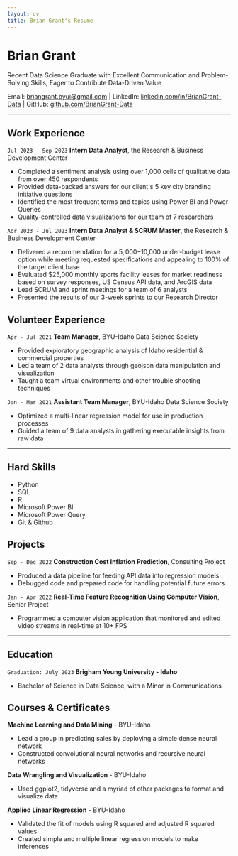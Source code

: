 ```yaml
---
layout: cv
title: Brian Grant's Resume
---
```


# Brian Grant
Recent Data Science Graduate with Excellent Communication and Problem-Solving Skills, Eager to Contribute Data-Driven Value
<div id="webaddress">
Email: <a href="mailto:briangrant.byui@gmail.com">briangrant.byui@gmail.com</a>
| LinkedIn: <a href="https://linkedin.com/in/BrianGrant-Data">linkedin.com/in/BrianGrant-Data</a>
| GitHub: <a href="https://github.com/BrianGrant-Data">github.com/BrianGrant-Data</a>

</div>

<!-- https://www.monique.tech/the-art-of-markdown -->


---


## Work Experience
`Jul 2023 - Sep 2023`
__Intern Data Analyst__, the Research & Business Development Center
- Completed a sentiment analysis using over 1,000 cells of qualitative data from over 450 respondents
- Provided data-backed answers for our client's 5 key city branding initiative questions
- Identified the most frequent terms and topics using Power BI and Power Queries
- Quality-controlled data visualizations for our team of 7 researchers

`Aor 2023 - Jul 2023`
__Intern Data Analyst & SCRUM Master__, the Research & Business Development Center
- Delivered a recommendation for a $5,000-$10,000 under-budget lease option while meeting requested specifications and appealing to 100% of the target client base
- Evaluated $25,000 monthly sports facility leases for market readiness based on survey responses, US Census API data, and ArcGIS data
- Lead SCRUM and sprint meetings for a team of 6 analysts 
- Presented the results of our 3-week sprints to our Research Director


## Volunteer Experience
`Apr - Jul 2021`
__Team Manager__, BYU-Idaho Data Science Society
- Provided exploratory geographic analysis of Idaho residential & commercial properties
- Led a team of 2 data analysts through geojson data manipulation and visualization
- Taught a team virtual environments and other trouble shooting techniques

`Jan - Mar 2021`
__Assistant Team Manager__, BYU-Idaho Data Science Society
- Optimized a multi-linear regression model for use in production processes
- Guided a team of 9 data analysts in gathering executable insights from raw data


---


## Hard Skills
- Python
- SQL
- R
- Microsoft Power BI
- Microsoft Power Query
- Git & Github


## Projects
`Sep - Dec 2022`
__Construction Cost Inflation Prediction__, Consulting Project
- Produced a data pipeline for feeding API data into regression models
- Debugged code and prepared code for handling potential future errors

`Jan - Apr 2022`
__Real-Time Feature Recognition Using Computer Vision__, Senior Project
- Programmed a computer vision application that monitored and edited video streams in real-time at 10+ FPS


---


## Education 
`Graduation: July 2023`
__Brigham Young University - Idaho__
- Bachelor of Science in Data Science, with a Minor in Communications



## Courses & Certificates
__Machine Learning and Data Mining__ - BYU-Idaho
- Lead a group in predicting sales by deploying a simple dense neural network
- Constructed convolutional neural networks and recursive neural networks

__Data Wrangling and Visualization__ - BYU-Idaho
- Used ggplot2, tidyverse and a myriad of other packages to format and visualize data

__Applied Linear Regression__ - BYU-Idaho
- Validated the fit of models using R squared and adjusted R squared values
- Created simple and multiple linear regression models to make inferences
